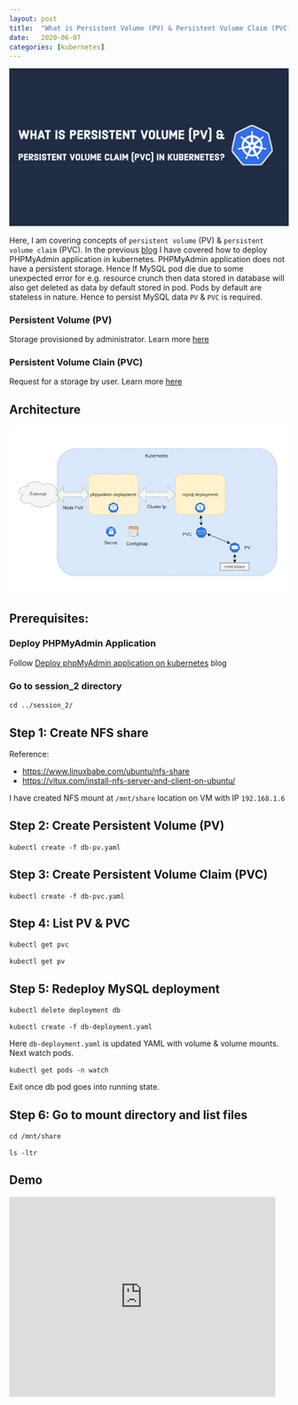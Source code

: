 ```yaml
---
layout: post
title:  "What is Persistent Volume (PV) & Persistent Volume Claim (PVC) in Kubernetes?"
date:   2020-06-07
categories: [kubernetes]
---
```


![What is Persistent Volume (PV) & Persistent Volume Claim (PVC) in Kubernetes?](https://raw.githubusercontent.com/sagar-jadhav/sagar-jadhav.github.io/master/static/img/_posts/kubernetes/2.png)

Here, I am covering concepts of `persistent volume` (PV) & `persistent volume claim` (PVC). In the previous [blog](<CHANGE_ME>) I have covered how to deploy PHPMyAdmin application in kubernetes. PHPMyAdmin application does not have a persistent storage. Hence If MySQL pod die due to some unexpected error for e.g. resource crunch then data stored in database will also get deleted as data by default stored in pod. Pods by default are stateless in nature. Hence to persist MySQL data `PV` &  `PVC` is required.

### Persistent Volume (PV)
Storage provisioned by administrator. Learn more [here](https://kubernetes.io/docs/concepts/storage/persistent-volumes/)

### Persistent Volume Clain (PVC)
Request for a storage by user. Learn more [here](https://kubernetes.io/docs/concepts/storage/persistent-volumes/)

## Architecture

![Architecture](https://raw.githubusercontent.com/sagar-jadhav/sagar-jadhav.github.io/master/static/img/_posts/kubernetes/2_arch.jpg)

## Prerequisites:

### Deploy PHPMyAdmin Application
Follow [Deploy phpMyAdmin application on kubernetes](<CHANGE_ME>) blog

### Go to session_2 directory
```
cd ../session_2/
```

## Step 1: Create NFS share
Reference:
- https://www.linuxbabe.com/ubuntu/nfs-share
- https://vitux.com/install-nfs-server-and-client-on-ubuntu/

I have created NFS mount at `/mnt/share` location on VM with IP `192.168.1.6`

## Step 2: Create Persistent Volume (PV) 
```
kubectl create -f db-pv.yaml
```

## Step 3: Create Persistent Volume Claim (PVC)
```
kubectl create -f db-pvc.yaml
```

## Step 4: List PV & PVC
```
kubectl get pvc
```
```
kubectl get pv
```

## Step 5: Redeploy MySQL deployment
```
kubectl delete deployment db
```
```
kubectl create -f db-deployment.yaml
```
Here `db-deployment.yaml` is updated YAML with volume & volume mounts. Next watch pods.
```
kubectl get pods -n watch
```
Exit once db pod goes into running state.

## Step 6: Go to mount directory and list files
```
cd /mnt/share
```
```
ls -ltr
```
## Demo

<iframe width="480" height="360" src="https://www.youtube.com/embed/uUsuHvOohDk" frameborder="0" allowfullscreen></iframe>